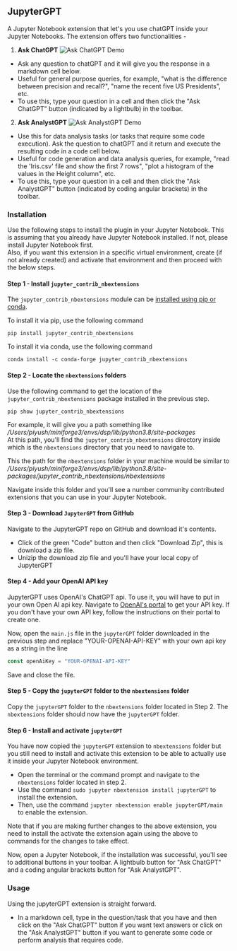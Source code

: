 ## JupyterGPT

A Jupyter Notebook extension that let's you use chatGPT inside your Jupyter Notebooks. The extension offers two functionalities -
1. **Ask ChatGPT** 
![Ask ChatGPT Demo](assets/ask_chatgpt_demo_720p.gif)
- Ask any question to chatGPT and it will give you the response in a markdown cell below. 
- Useful for general purpose queries, for example, "what is the difference between precision and recall?", "name the recent five US Presidents", etc.
- To use this, type your question in a cell and then click the "Ask ChatGPT" button (indicated by a lightbulb) in the toolbar.

2. **Ask AnalystGPT** 
![Ask AnalystGPT Demo](assets/ask_analystgpt_demo_720p.gif)
- Use this for data analysis tasks (or tasks that require some code execution). Ask the question to chatGPT and it return and execute the resulting code in a code cell below. 
- Useful for code generation and data analysis queries, for example, "read the 'Iris.csv' file and show the first 7 rows", "plot a histogram of the values in the Height column", etc.
- To use this, type your question in a cell and then click the "Ask AnalystGPT" button (indicated by coding angular brackets) in the toolbar.


### Installation

Use the following steps to install the plugin in your Jupyter Notebook. This is assuming that you already have Jupyter Notebook installed. If not, please install Jupyter Notebook first.  
Also, if you want this extension in a specific virtual environment, create (if not already created) and activate that environment and then proceed with the below steps.

#### Step 1 - Install `jupyter_contrib_nbextensions`
The `jupyter_contrib_nbextensions` module can be [installed using pip or conda](https://jupyter-contrib-nbextensions.readthedocs.io/en/latest/install.html).  

To install it via pip, use the following command
```
pip install jupyter_contrib_nbextensions
```

To install it via conda, use the following command
```
conda install -c conda-forge jupyter_contrib_nbextensions
```


#### Step 2 - Locate the `nbextensions` folders
Use the following command to get the location of the `jupyter_contrib_nbextensions` package installed in the previous step.
```
pip show jupyter_contrib_nbextensions
```  

For example, it will give you a path something like */Users/piyush/miniforge3/envs/dsp/lib/python3.8/site-packages*  
At this path, you'll find the `jupyter_contrib_nbextensions` directory inside which is the `nbextensions` directory that you need to navigate to.  

This the path for the `nbextensions` folder in your machine would be similar to */Users/piyush/miniforge3/envs/dsp/lib/python3.8/site-packages/jupyter_contrib_nbextensions/nbextensions*  

Navigate inside this folder and you'll see a number community contributed extensions that you can use in your Jupyter Notebook.


#### Step 3 - Download `JupyterGPT` from GitHub
Navigate to the JupyterGPT repo on GitHub and download it's contents. 
- Click of the green "Code" button and then click "Download Zip", this is download a zip file.
- Unizip the download zip file and you'll have your local copy of JupyterGPT

#### Step 4 - Add your OpenAI API key
JupyterGPT uses OpenAI's ChatGPT api. To use it, you will have to put in your own Open AI api key. Navigate to [OpenAI's portal](https://platform.openai.com/account/api-keys) to get your API key. If you don't have your own API key, follow the instructions on their portal to create one.

Now, open the `main.js` file in the `jupyterGPT` folder downloaded in the previous step and replace "YOUR-OPENAI-API-KEY" with your own api key as a string in the line
```js
const openAiKey = "YOUR-OPENAI-API-KEY"
```

Save and close the file.

#### Step 5 - Copy the `jupyterGPT` folder to the `nbextensions` folder
Copy the `jupyterGPT` folder to the `nbextensions` folder located in Step 2. The `nbextensions` folder should now have the `jupyterGPT` folder.

#### Step 6 - Install and activate `jupyterGPT`
You have now copied the `jupyterGPT` extension to `nbextensions` folder but you still need to install and activate this extension to be able to actually use it inside your Jupyter Notebook environment. 

- Open the terminal or the command prompt and navigate to the `nbextensions` folder located in step 2.
- Use the command `sudo jupyter nbextension install jupyterGPT` to install the extension.
- Then, use the command `jupyter nbextension enable jupyterGPT/main` to enable the extension.

Note that if you are making further changes to the above extension, you need to install the activate the extension again using the above to commands for the changes to take effect.

Now, open a Jupyter Notebook, if the installation was successful, you'll see to additional buttons in your toolbar. A lightbulb button for "Ask ChatGPT" and a coding angular brackets button for "Ask AnalystGPT".

### Usage

Using the jupyterGPT extension is straight forward.
- In a markdown cell, type in the question/task that you have and then click on the "Ask ChatGPT" button if you want text answers or click on the "Ask AnalystGPT" button if you want to generate some code or perform analysis that requires code.